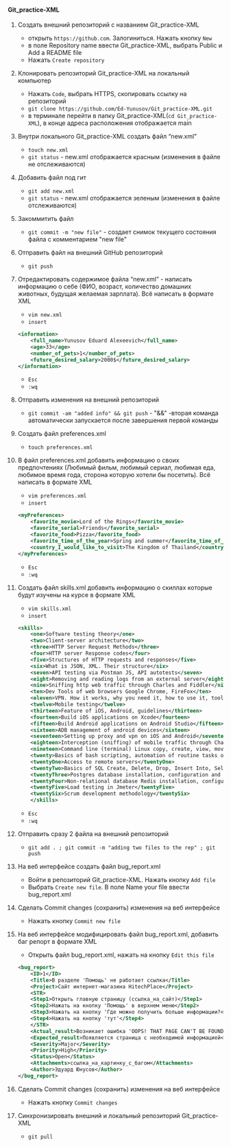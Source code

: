 #### Git_practice-XML
1. Создать внешний репозиторий c названием Git_practice-XML
    + открыть `https://github.com`. Залогиниться. Нажать кнопку `New` 
    + в поле Repository name ввести Git_practice-XML, выбрать Public и Add a README file 
    + Нажать `Create repository`

2. Клонировать репозиторий Git_practice-XML на локальный компьютер
    + Нажать `Code`, выбрать HTTPS, скопировать ссылку на репозиторий 
    + `git clone https://github.com/Ed-Yunusov/Git_practice-XML.git`
    + в терминале перейти в папку Git_practice-XML(`cd Git_practice-XML`), в конце адреса расположения отображается main

3. Внутри локального Git_practice-XML создать файл “new.xml”
    + `touch new.xml`
    + `git status` - new.xml отображается красным (изменения в файле не отслеживаются)

4. Добавить файл под гит
    + `git add new.xml`
    + `git status` - new.xml отображается зеленым (изменения в файле отслеживаются)

5. Закоммитить файл
    + `git commit -m "new file"` - создает снимок текущего состояния файла с комментарием "new file"

6. Отправить файл на внешний GitHub репозиторий
    + `git push`

7. Отредактировать содержимое файла “new.xml” - написать информацию о себе (ФИО, возраст, количество домашних животных, будущая желаемая зарплата). Всё написать в формате XML
    + `vim new.xml`
    + `insert`
	```xml
	<information>
		<full_name>Yunusov Eduard Alexeevich</full_name>
		<age>33</age>
		<number_of_pets>1</number_of_pets>
		<future_desired_salary>2000$</future_desired_salary>
	</information>
	```
    + `Esc`
    + `:wq`

8. Отправить изменения на внешний репозиторий
    + `git commit -am "added info" && git push` - "&&" -вторая команда автоматически запускается после завершения первой команды

9. Создать файл preferences.xml
    + `touch preferences.xml`

10. В файл preferences.xml добавить информацию о своих предпочтениях (Любимый фильм, любимый сериал, любимая еда, любимое время года, сторона которую хотели бы посетить). Всё написать в формате XML
	+ `vim preferences.xml` 
	+ `insert`
	```xml
	<myPreferences>
		<favorite_movie>Lord of the Rings</favorite_movie>
		<favorite_serial>Friends</favorite_serial>
		<favorite_food>Pizza</favorite_food>
		<favorite_time_of_the_year>Spring and summer</favorite_time_of_the_year>
		<country_I_would_like_to_visit>The Kingdom of Thailand</country_I_would_like_to_visit>
	</myPreferences>
	```
    + `Esc`
    + `:wq`

11. Создать файл skills.xml добавить информацию о скиллах которые будут изучены на курсе в формате XML
      + `vim skills.xml` 
	+ `insert`
	```xml
	<skills>
		<one>Software testing theory</one>
		<two>Client-server architecture</two>
		<three>HTTP Server Request Methods</three>
		<four>HTTP server Response codes</four>
		<five>Structures of HTTP requests and responses</five>
		<six>What is JSON, XML. Their structure</six>
		<seven>API testing via Postman JS, API autotests</seven>
		<eight>Removing and reading logs from an external server</eight>
		<nine>Sniffing http web traffic through Charles and Fiddler</nine>
		<ten>Dev Tools of web browsers Google Chrome, FireFox</ten>
		<eleven>VPN. How it works, why you need it, how to use it, tool options</eleven>
		<twelve>Mobile testing</twelve>
		<thirteen>Feature of iOS, Android, guidelines</thirteen>
		<fourteen>Build iOS applications on Xcode</fourteen>
		<fifteen>Build Android applications on Android Studio</fifteen>
		<sixteen>ADB management of android devices</sixteen>
		<seventeen>Setting up proxy and vpn on iOS and Android</seventeen>
		<eighteen>Interception (sniffing) of mobile traffic through Charles and Fiddler on iOS and Android</eighteen>
		<nineteen>Command line (terminal) Linux copy, create, view, move files on servers without a graphical interface</nineteen>
		<twenty>Basics of bash scripting, automation of routine tasks on the server</twenty>
		<twentyOne>Access to remote servers</twentyOne>
		<twentyTwo>Basics of SQL Create, Delete, Drop, Insert Into, Select, From, Where, Join</twentyTwo>
		<twentyThree>Postgres database installation, configuration and use</twentyThree>
		<twentyFour>Non-relational database Redis installation, configuration and use</twentyFour>
		<twentyFive>Load testing in Jmeter</twentyFive>
		<twentySix>Scrum development methodology</twentySix>
        </skills>
	```
    + `Esc`
    + `:wq`

12. Отправить сразу 2 файла на внешний репозиторий
    + `git add . ; git commit -m "adding two files to the rep" ; git push`

13. На веб интерфейсе создать файл bug_report.xml
    + Войти в репозиторий Git_practice-XML. Нажать кнопку `Add file`
    + Выбрать `Create new file`. В поле Name your file ввести bug_report.xml

14. Сделать Commit changes (сохранить) изменения на веб интерфейсе
    + Нажать кнопку `Commit new file`

14. На веб интерфейсе модифицировать файл bug_report.xml, добавить баг репорт в формате XML
    + Открыть файл bug_report.xml, нажать на кнопку `Edit this file`
	```xml	
	<bug_report>
		<ID>1</ID>
		<Title>В разделе 'Помощь' не работает ссылка</Title>
		<Project>Сайт интернет-магазина HitechPlace</Project>
		<STR> 
		<Step1>Открыть главную страницу (ссылка_на_сайт)</Step1>
		<Step2>Нажать на кнопку 'Помощь' в верхнем меню</Step2>
		<Step3>Нажать на кнопку 'Где можно получить больше информации?</Step3>
		<Step4>Нажать на кнопку 'тут'</Step4>
		</STR>
		<Actual_result>Возникает ошибка 'OOPS! THAT PAGE CAN'T BE FOUND'</Actual_result>
		<Expected_result>Появляется страница с необходимой информацией</Expected_result>
		<Severity>Major</Severity>
		<Priority>High</Priority>
		<Status>Open</Status>
		<Attachments>ссылка_на_картинку_с_багом</Attachments>
		<Author>Эдуард Юнусов</Author>
	</bug_report>
	```

15. Сделать Commit changes (сохранить) изменения на веб интерфейсе
    + Нажать кнопку `Commit changes`

16. Синхронизировать внешний и локальный репозиторий Git_practice-XML
    + `git pull`
